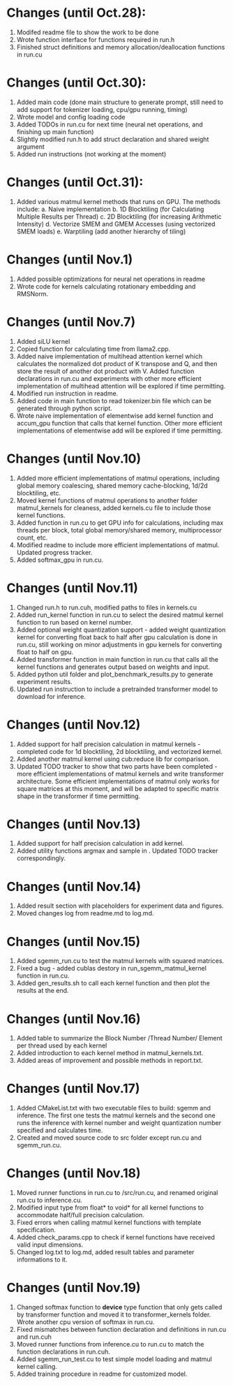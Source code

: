 # Changes (until Oct.28):
1. Modifed readme file to show the work to be done 
2. Wrote function interface for functions required in run.h
3. Finished struct definitions and memory allocation/deallocation functions in run.cu

# Changes (until Oct.30):
1. Added main code (done main structure to generate prompt, still need to add support for tokenizer loading, cpu/gpu running, timing)
2. Wrote model and config loading code
3. Added TODOs in run.cu for next time (neural net operations, and finishing up main function) 
4. Slightly modified run.h to add struct declaration and shared weight argument 
5. Added run instructions (not working at the moment) 

# Changes (until Oct.31):
1. Added various matmul kernel methods that runs on GPU. The methods include: 
   a. Naive implementation
   b. 1D Blocktiling (for Calculating Multiple Results per Thread)
   c. 2D Blocktiling (for increasing Arithmetic Intensity)
   d. Vectorize SMEM and GMEM Accesses (using vectorized SMEM loads)
   e. Warptiling (add another hierarchy of tiling)

# Changes (until Nov.1)
1. Added possible optimizations for neural net operations in readme   
2. Wrote code for kernels calculating rotationary embedding and RMSNorm.
  
# Changes (until Nov.7)
1. Added siLU kernel 
2. Copied function for calculating time from llama2.cpp. 
3. Added naive implementation of multihead attention kernel which calculates the normalized dot product of K transpose and Q, and then store the result of another dot product with V. Added function declarations in run.cu and experiments with other more efficient implementation of multihead attention will be explored if time permitting.
4. Modified run instruction in readme. 
5. Added code in main function to read tokenizer.bin file which can be generated through python script.
6. Wrote naive implementation of elementwise add kernel function and accum_gpu function that calls that kernel function. Other more efficient implementations of elementwise add will be explored if time permitting.

# Changes (until Nov.10)
1. Added more efficient implementations of matmul operations, including global memory coalescing, shared memory cache-blocking, 1d/2d blocktiling, etc. 
2. Moved kernel functions of matmul operations to another folder matmul_kernels for cleaness, added kernels.cu file to include those kernel functions. 
3. Added function in run.cu to get GPU info for calculations, including max threads per block, total global memory/shared memory, multiprocessor count, etc.
4. Modified readme to include more efficient implementations of matmul. Updated progress tracker.
5. Added softmax_gpu in run.cu.

# Changes (until Nov.11)
1. Changed run.h to run.cuh, modified paths to files in kernels.cu
2. Added run_kernel function in run.cu to select the desired matmul kernel function to run based on kernel number.
3. Added optional weight quantization support - added weight quantization kernel for converting float back to half after gpu calculation is done in run.cu, still working on minor adjustments in gpu kernels for converting float to half on gpu.
4. Added transformer function in main function in run.cu that calls all the kernel functions and generates output based on weights and input. 
5. Added python util folder and plot_benchmark_results.py to generate experiment results.
6. Updated run instruction to include a pretrainded transformer model to download for inference. 

# Changes (until Nov.12)
1. Added support for half precision calculation in matmul kernels - completed code for 1d blocktiling, 2d blocktiling, and vectorized kernel.  
2. Added another matmul kernel using cub:reduce lib for comparison.
3. Updated TODO tracker to show that two parts have been completed - more efficient implementations of matmul kernels and write transformer architecture. Some efficient implementations of matmul only works for square matrices at this moment, and will be adapted to specific matrix shape in the transformer if time permitting. 

# Changes (until Nov.13)
1. Added support for half precision calculation in add kernel.
2. Added utility functions argmax and sample in . Updated TODO tracker correspondingly.

# Changes (until Nov.14)
1. Added result section with placeholders for experiment data and figures.
2. Moved changes log from readme.md to log.md.

# Changes (until Nov.15)
1. Added sgemm_run.cu to test the matmul kernels with squared matrices.
2. Fixed a bug - added cublas destory in run_sgemm_matmul_kernel function in run.cu.
3. Added gen_results.sh to call each kernel function and then plot the results at the end.

# Changes (until Nov.16)
1. Added table to summarize the Block Number /Thread Number/ Element per thread used by each kernel
2. Added introduction to each kernel method in matmul_kernels.txt. 
3. Added areas of improvement and possible methods in report.txt.

# Changes (until Nov.17)
1. Added CMakeList.txt with two executable files to build: sgemm and inference. The first one tests the matmul kernels and the second one runs the inference with kernel number and weight quantization number specified and calculates time.
2. Created and moved source code to src folder except run.cu and sgemm_run.cu.

# Changes (until Nov.18)
1. Moved runner functions in run.cu to /src/run.cu, and renamed original run.cu to inference.cu.
2. Modified input type from float* to void* for all kernel functions to accommodate half/full precision calculation.
3. Fixed errors when calling matmul kernel functions with template specification.
4. Added check_params.cpp to check if kernel functions have received valid input dimensions. 
5. Changed log.txt to log.md, added result tables and parameter informations to it.

# Changes (until Nov.19)
1. Changed softmax function to __device__ type function that only gets called by transformer function and moved it to transformer_kernels folder. Wrote another cpu version of softmax in run.cu. 
2. Fixed mismatches between function declaration and definitions in run.cu and run.cuh 
3. Moved runner functions from inference.cu to run.cu to match the function declarations in run.cuh.
4. Added sgemm_run_test.cu to test simple model loading and matmul kernel calling.
5. Added training procedure in readme for customized model.



